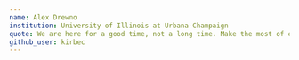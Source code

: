 ```yaml
---
name: Alex Drewno 
institution: University of Illinois at Urbana-Champaign 
quote: We are here for a good time, not a long time. Make the most of every day. 
github_user: kirbec
---
```

